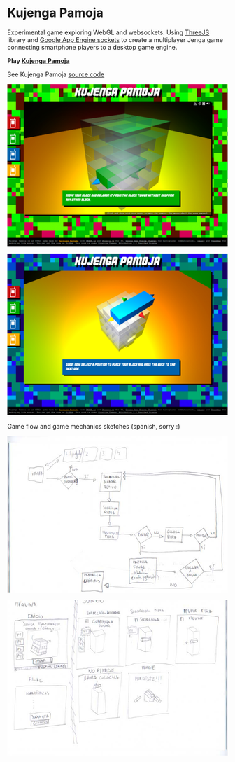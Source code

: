 # Kujenga Pamoja

Experimental game exploring WebGL and websockets. Using [ThreeJS](http://threejs.org/) library and [Google App Engine sockets](https://cloud.google.com/appengine/docs/python/sockets/) to create a multiplayer Jenga game connecting smartphone players to a desktop game engine.

**Play [Kujenga Pamoja](http://2.kujenga-pamoja.appspot.com/)**

See Kujenga Pamoja [source code](https://github.com/MindCookin/KujengaPamoja)

![Kujenga Pamoja screenshot](screenshot03.jpg)

![Kujenga Pamoja screenshot](screenshot02.jpg)

Game flow and game mechanics sketches (spanish, sorry :)

![Kujenga Game Flow](Kujenga-Game-Flow.jpg)

![Kujenga Gameplay](Kujenga-Gameplay.jpg)
